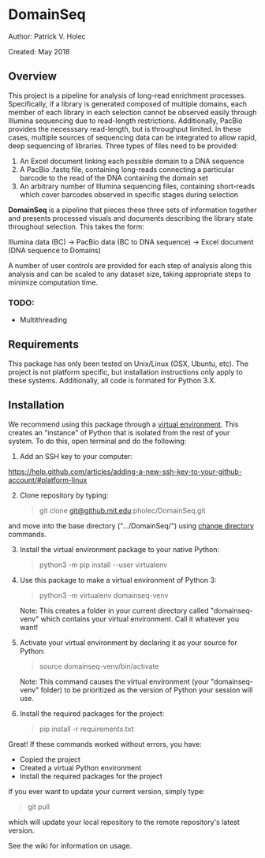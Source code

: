 # DomainSeq

Author: Patrick V. Holec

Created: May 2018

## Overview
This project is a pipeline for analysis of long-read enrichment processes. Specifically, if a library is generated composed of multiple domains, each member of each library in each selection cannot be observed easily through Illumina sequencing due to read-length restrictions. Additionally, PacBio provides the necesssary read-length, but is throughput limited. In these cases, multiple sources of sequencing data can be integrated to allow rapid, deep sequencing of libraries. Three types of files need to be provided:

   1. An Excel document linking each possible domain to a DNA sequence
   2. A PacBio .fastq file, containing long-reads connecting a particular barcode to the read of the DNA containing the domain set
   3. An arbitrary number of Illumina sequencing files, containing short-reads which cover barcodes observed in specific stages during selection
   
**DomainSeq** is a pipeline that pieces these three sets of information together and presents processed visuals and documents describing the library state throughout selection. This takes the form:

   Illumina data (BC) -> PacBio data (BC to DNA sequence) -> Excel document (DNA sequence to Domains)
   
A number of user controls are provided for each step of analysis along this analysis and can be scaled to any dataset size, taking appropriate steps to minimize computation time.

### TODO:
  - Multithreading

## Requirements
This package has only been tested on Unix/Linux (OSX, Ubuntu, etc). The project is not platform specific, but installation instructions only apply to these systems. Additionally, all code is formated for Python 3.X.

## Installation
We recommend using this package through a [virtual environment](https://docs.python.org/3/library/venv.html). This creates an "instance" of Python that is isolated from the rest of your system. To do this, open terminal and do the following:

1. Add an SSH key to your computer:

https://help.github.com/articles/adding-a-new-ssh-key-to-your-github-account/#platform-linux

2. Clone repository by typing:

   > git clone git@github.mit.edu:pholec/DomainSeq.git

and move into the base directory (".../DomainSeq/") using [change directory](https://www.rapidtables.com/code/linux/cd.html) commands.

3. Install the virtual environment package to your native Python:

   > python3 -m pip install --user virtualenv

4. Use this package to make a virtual environment of Python 3:

   > python3 -m virtualenv domainseq-venv
   
   Note: This creates a folder in your current directory called "domainseq-venv" which contains your virtual environment. Call it whatever you want!
   
5. Activate your virtual environment by declaring it as your source for Python:

   > source domainseq-venv/bin/activate

   Note: This command causes the virtual environment (your "domainseq-venv" folder) to be prioritized as the version of Python your session will use.
   
6. Install the required packages for the project:

   > pip install -r requirements.txt
   
Great! If these commands worked without errors, you have:
+ Copied the project
+ Created a virtual Python environment
+ Install the required packages for the project

If you ever want to update your current version, simply type:

   > git pull
   
which will update your local repository to the remote repository's latest version.

See the wiki for information on usage.
